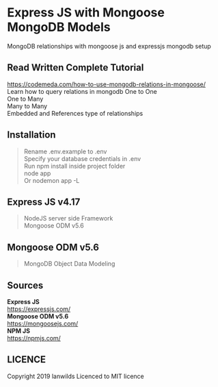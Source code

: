 # Express JS with Mongoose MongoDB Models
MongoDB relationships with mongoose js and expressjs mongodb setup

## Read Written Complete Tutorial 
https://codemeda.com/how-to-use-mongodb-relations-in-mongoose/
Learn how to query relations in mongodb
One to One<br>
One to Many <br>
Many to Many<br>
Embedded and References type of relationships<br>
## Installation
> Rename .env.example to .env <br>
> Specify your database credentials in .env <br>
> Run npm install inside project folder<br>
> node app<br> Or
> nodemon app -L

## Express JS v4.17
> NodeJS server side Framework<br>
> Mongoose ODM v5.6<br>
## Mongoose ODM v5.6
> MongoDB Object Data Modeling <br>

## Sources
 **Express JS**<br>
  https://expressjs.com/<br>
 **Mongoose ODM v5.6**<br>
  https://mongoosejs.com/<br>
  **NPM JS**<br>
   https://npmjs.com/<br>
## LICENCE
Copyright 2019 lanwilds Licenced to MIT licence

